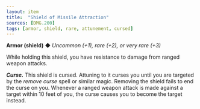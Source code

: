 ```yaml
---
layout: item
title:  "Shield of Missile Attraction"
sources: [DMG.200]
tags: [armor, shield, rare, attunement, cursed]
---
```


**Armor (shield)** ◆ *Uncommon (+1), rare (+2), or very rare (+3)*

While holding this shield, you have resistance to damage from ranged weapon attacks.

***Curse.*** This shield is cursed. Attuning to it curses you until you are targeted by the _remove curse_ spell or similar magic. Removing the shield fails to end the curse on you. Whenever a ranged weapon attack is made against a target within 10 feet of you, the curse causes you to become the target instead.